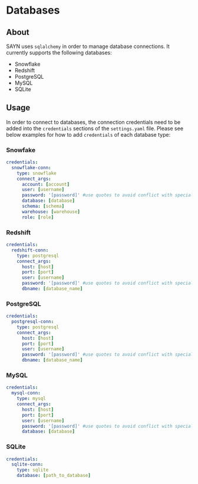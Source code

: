 # Databases

## About

SAYN uses `sqlalchemy` in order to manage database connections. It currently supports the following databases:

* Snowflake
* Redshift
* PostgreSQL
* MySQL
* SQLite

## Usage

In order to connect to databases, the connection credentials need to be added into the `credentials` sections of the `settings.yaml` file. Please see below examples for how to add `credentials` of each database type:

### Snowfake

```yaml
credentials:
  snowflake-conn:
    type: snowflake
    connect_args:
      account: [account]
      user: [username]
      password: '[password]' #use quotes to avoid conflict with special characters
      database: [database]
      schema: [schema]
      warehouse: [warehouse]
      role: [role]
```

### Redshift

```yaml
credentials:
  redshift-conn:
    type: postgresql
    connect_args:
      host: [host]
      port: [port]
      user: [username]
      password: '[password]' #use quotes to avoid conflict with special characters
      dbname: [database_name]
```

### PostgreSQL

```yaml
credentials:
  postgresql-conn:
    type: postgresql
    connect_args:
      host: [host]
      port: [port]
      user: [username]
      password: '[password]' #use quotes to avoid conflict with special characters
      dbname: [database_name]
```

### MySQL

```yaml
credentials:
  mysql-conn:
    type: mysql
    connect_args:
      host: [host]
      port: [port]
      user: [username]
      password: '[password]' #use quotes to avoid conflict with special characters
      database: [database]
```

### SQLite

```yaml
credentials:
  sqlite-conn:
    type: sqlite
    database: [path_to_database]
```
